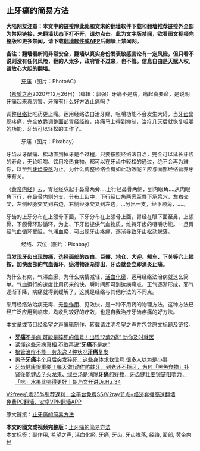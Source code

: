  <h2>止牙痛的简易方法</h2> <p class="notice"><b>大陆网友注意：本文中的链接除此处和文末的<a href="https://github.com/bannedbook/fanqiang" >翻墙</a>软件下载和<a href="https://github.com/killgcd/justmysocks/blob/master/README.md">翻墙推荐</a>链接外全部为禁网链接，未翻墙状态下打不开，请勿点击。此为文字版禁闻，欲看图文视频完整版和更多禁闻，请下载<a href="https://github.com/bannedbook/fanqiang">翻墙软件或APP</a>后翻墙上禁闻网。</p><p>备注：翻墙看新闻非常安全，翻墙以真实身份发表敏感言论有一定风险，但只看不说则没有任何风险，翻的人太多，政府管不过来，也不管。信息自由是天赋人权，请放心大胆的翻墙。</b></p>  <div class="entry"> <figure><figcaption><a href="https://www.bannedbook.org/bnews/tag/%e7%89%99%e7%97%9b/" class="st_tag internal_tag" rel="tag" title="标签 牙痛 下的日志">牙痛</a>（图片：PhotoAC）</figcaption></figure> <p>【<span class='wp_keywordlink_affiliate'><a href="https://www.soundofhope.org" title="希望之声" target="_blank">希望之声</a></span>2020年12月26日】（编辑：郭强）牙痛不是病，痛起真要命，是说明牙痛起来真厉害。牙痛有什么好方法止痛吗？</p> <p>调整<a href="https://www.bannedbook.org/bnews/tag/%e7%bb%8f%e7%bb%9c/" class="st_tag internal_tag" rel="tag" title="标签 经络 下的日志">经络</a>比吃药更止痛。运用经络法自治牙痛，咀嚼功能不会发生大碍，当<a href="https://www.bannedbook.org/bnews/tag/%e7%89%99%e9%bd%bf/" class="st_tag internal_tag" rel="tag" title="标签 牙齿 下的日志">牙齿</a>出现疼痛，完全依靠调整<a href="https://www.bannedbook.org/bnews/tag/%E9%9D%A2%E9%83%A8/" class="st_tag internal_tag" rel="tag" title="标签 面部 下的日志">面部</a>胃经经络，疼痛马上得到抑制，治疗几天后就恢复咀嚼的功能，牙齿可以轻松的工作了。</p> <figure><figcaption>牙痛（图片：Pixabay）</figcaption></figure> <p>牙齿从牙酸痛、松动直到掉牙是个过程，只要按照经络法自治，完全可以延长牙齿的寿命，无论咀嚼、饮用冷热食物，都可以在牙齿中轻松的通过，绝不会再为难你，以至到<a href="https://www.bannedbook.org/bnews/tag/%E7%89%99%E9%BD%BF%E8%84%B1%E8%90%BD/" class="st_tag internal_tag" rel="tag" title="标签 牙齿脱落 下的日志">牙齿脱落</a>为止。为什么调整经络会有如此功效呢？应与面部经络营养牙床有关。</p>  <p>《<span class='wp_keywordlink'><a href="https://www.bannedbook.org/forum24/topic3903.html" title="《黄帝内经》" target="_blank">黄帝内经</a></span>》云，胃经经脉起于鼻骨两旁&#8230;.上行经鼻骨两侧，到内眼角&#8230;.从内眼角下行，在鼻骨内侧分支，分布上齿中，下行经口角两旁至唇下承浆穴，左右交叉，左侧经脉交叉到右边，右侧经脉交叉到左边，&#8230;分出一支，经下颌角，&#8230;.。</p> <p>牙齿的上牙分布在上颌骨下面，下牙分布在上颌骨上面，胃经在眼下面至鼻，上颌骨、下颌骨环形循环，为上、下牙齿提供气血物质，维持牙齿的咀嚼功能。一旦胃经气血循环受阻，气滞血瘀，可出现牙齿疼痛，逐渐导致牙齿松动脱落。</p> <figure><figcaption>经络、穴位（图片：Pixabay）</figcaption></figure> <p><strong>当发现牙齿出现酸痛，选择面部的四白、巨髎、地仓、大迎、颊车、下关等穴上揉按，加快面部的气血循环，瘀滞物逐渐排出，牙齿就会立即消炎止痛。</strong></p>  <p>为什么有病，气滞血瘀，为什么病情减轻，<a href="https://www.bannedbook.org/bnews/tag/%E6%B4%BB%E8%A1%80%E5%8C%96%E7%98%80/" class="st_tag internal_tag" rel="tag" title="标签 活血化瘀 下的日志">活血化瘀</a>，运用经络法治病就这么简单。气血运行的速度比用药来的快，瞬时间即可到达病痛点，正气逐渐形成，邪气逐渐下降，病痛就得到缓解了，这就是经络与其他疗法的不同点。</p> <p>采用经络法治病无毒、无<a href="https://www.bannedbook.org/bnews/tag/%E5%89%AF%E4%BD%9C%E7%94%A8/" class="st_tag internal_tag" rel="tag" title="标签 副作用 下的日志">副作用</a>、见效快，是一种不用药的物理方法，这种方法已经广泛应用到临床，均收到较好的疗效，也是自我治疗牙齿疼痛的好方法。</p> <p>本文章或节目经<a href="https://www.bannedbook.org/bnews/tag/%e5%b8%8c%e6%9c%9b%e4%b9%8b%e5%a3%b0/" class="st_tag internal_tag" rel="tag" title="标签 希望之声 下的日志">希望之声</a>编辑制作，转载请注明希望之声并包含原文标题及链接。</p>  <ul class='op-related-articles' title='相关阅读'> <li><a href='https://www.bannedbook.org/bnews/health/20201207/1443312.html' target='_blank'><b>牙痛</b>不是病 可能是猝死的信号！出现“2紫2痛” 劝你及时就医</a></li> <li><a href='https://www.bannedbook.org/bnews/health/20201126/1437216.html' target='_blank'>读懂这些牙病真相 不敢再说“<b>牙痛</b>不是病”</a></li> <li><a href='https://www.bannedbook.org/bnews/lifebaike/20200923/1401488.html' target='_blank'>根管治疗不能一劳永逸 4种状况<b>牙痛</b>复发</a></li> <li><a href='https://www.bannedbook.org/bnews/lifebaike/20200814/1379922.html' target='_blank'>男子<b>牙痛</b>半个月后突发猝死：这些身体求救信号 很多人以为是小事</a></li> <li><a href='https://www.bannedbook.org/bnews/health/20200630/1353332.html' target='_blank'>牙齿健康很重要！每天做1动作防蛀牙，到老还不掉牙，为何「黑色食物」补肾後能健齿？火龙果、绿豆汤是消除<b>牙痛</b>的好物，牙齿健壮要锻链咀嚼力，「吃」水果比喝得更好｜胡乃文开讲Dr.Hu_34</a></li> </ul> <p class="texttj"> <a href="https://www.bannedbook.org/forum23/topic22702.html" target="_blank">V2free机场25%引荐返利：全平台免费SS/V2ray节点+经济套餐高速翻墙</a><br/> <a href="https://github.com/bannedbook/fanqiang/wiki/%E7%A6%81%E9%97%BB%E7%BD%91%E5%AE%89%E5%8D%93%E7%BF%BB%E5%A2%99%E6%96%B0%E9%97%BBAPP" target="_blank">免费PC翻墙、安卓VPN翻墙APP</a></p><p>原文链接：<a class="src_link"  href="https://www.soundofhope.org/post/440083" target="_blank">止牙痛的简易方法</a></p><a name='sharetosocial'></a>       <div><b>本文的图文或视频完整版</b>：<a href='https://www.bannedbook.org/bnews/comments/20201226/1455451.html'>止牙痛的简易方法</a></div>  </div><!--END ENTRY--> <div class="postfooter"> <div>本文标签：<a href="https://www.bannedbook.org/bnews/tag/%E5%89%AF%E4%BD%9C%E7%94%A8/" rel="tag">副作用</a>, <a href="https://www.bannedbook.org/bnews/tag/%e5%b8%8c%e6%9c%9b%e4%b9%8b%e5%a3%b0/" rel="tag">希望之声</a>, <a href="https://www.bannedbook.org/bnews/tag/%E6%B4%BB%E8%A1%80%E5%8C%96%E7%98%80/" rel="tag">活血化瘀</a>, <a href="https://www.bannedbook.org/bnews/tag/%e7%89%99%e7%97%9b/" rel="tag">牙痛</a>, <a href="https://www.bannedbook.org/bnews/tag/%e7%89%99%e9%bd%bf/" rel="tag">牙齿</a>, <a href="https://www.bannedbook.org/bnews/tag/%E7%89%99%E9%BD%BF%E8%84%B1%E8%90%BD/" rel="tag">牙齿脱落</a>, <a href="https://www.bannedbook.org/bnews/tag/%e7%bb%8f%e7%bb%9c/" rel="tag">经络</a>, <a href="https://www.bannedbook.org/bnews/tag/%E9%9D%A2%E9%83%A8/" rel="tag">面部</a>, <a href="https://www.bannedbook.org/bnews/tag/%E9%BB%84%E5%B8%9D%E5%86%85%E7%BB%8F/" rel="tag">黄帝内经</a></div>  </div><!--END POSTFOOTER--> 